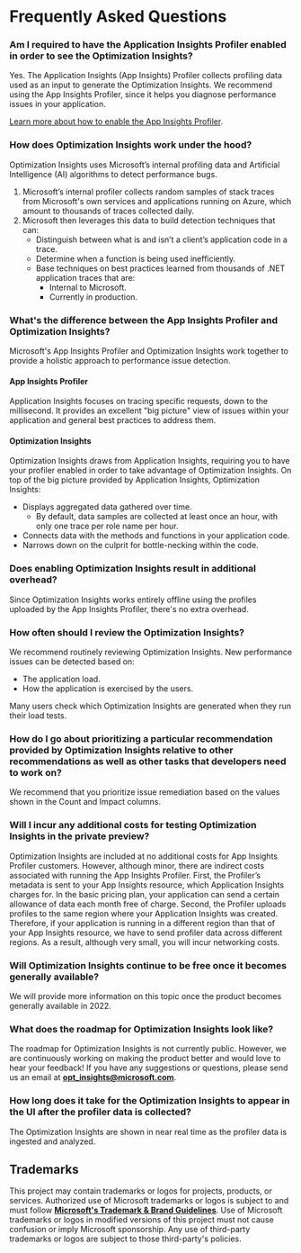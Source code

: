 # Frequently Asked Questions

### Am I required to have the Application Insights Profiler enabled in order to see the Optimization Insights?

Yes. The Application Insights (App Insights) Profiler collects profiling data used as an input to generate the Optimization Insights. We recommend using the App Insights Profiler, since it helps you diagnose performance issues in your application. 

[Learn more about how to enable the App Insights Profiler](https://docs.microsoft.com/en-us/azure/azure-monitor/app/profiler-overview).

### How does Optimization Insights work under the hood?

Optimization Insights uses Microsoft’s internal profiling data and Artificial Intelligence (AI) algorithms to detect performance bugs.

1. Microsoft’s internal profiler collects random samples of stack traces from Microsoft's own services and applications running on Azure, which amount to thousands of traces collected daily. 
1. Microsoft then leverages this data to build detection techniques that can:
   - Distinguish between what is and isn’t a client’s application code in a trace.
   - Determine when a function is being used inefficiently.
   - Base techniques on best practices learned from thousands of .NET application traces that are:
       - Internal to Microsoft.
       - Currently in production.

### What's the difference between the App Insights Profiler and Optimization Insights?

Microsoft's App Insights Profiler and Optimization Insights work together to provide a holistic approach to performance issue detection.

#### App Insights Profiler

Application Insights focuses on tracing specific requests, down to the millisecond. It provides an excellent "big picture" view of issues within your application and general best practices to address them.

#### Optimization Insights

Optimization Insights draws from Application Insights, requiring you to have your profiler enabled in order to take advantage of Optimization Insights. On top of the big picture provided by Application Insights, Optimization Insights:

- Displays aggregated data gathered over time.
  - By default, data samples are collected at least once an hour, with only one trace per role name per hour.
- Connects data with the methods and functions in your application code.
- Narrows down on the culprit for bottle-necking within the code.

### Does enabling Optimization Insights result in additional overhead?

Since Optimization Insights works entirely offline using the profiles uploaded by the App Insights Profiler, there's no extra overhead.

### How often should I review the Optimization Insights?

We recommend routinely reviewing Optimization Insights. New performance issues can be detected based on:

- The application load.
- How the application is exercised by the users. 

Many users check which Optimization Insights are generated when they run their load tests.

### How do I go about prioritizing a particular recommendation provided by Optimization Insights relative to other recommendations as well as other tasks that developers need to work on?

We recommend that you prioritize issue remediation based on the values shown in the Count and Impact columns. 

### Will I incur any additional costs for testing Optimization Insights in the private preview?

Optimization Insights are included at no additional costs for App Insights Profiler customers. However, although minor, there are indirect costs associated with running the App Insights Profiler. First, the Profiler’s metadata is sent to your App Insights resource, which Application Insights charges for. In the basic pricing plan, your application can send a certain allowance of data each month free of charge. Second, the Profiler uploads profiles to the same region where your Application Insights was created. Therefore, if your application is running in a different region than that of your App Insights resource, we have to send profiler data across different regions. As a result, although very small, you will incur networking costs. 

### Will Optimization Insights continue to be free once it becomes generally available?
We will provide more information on this topic once the product becomes generally available in 2022.

### What does the roadmap for Optimization Insights look like?
The roadmap for Optimization Insights is not currently public. However, we are continuously working on making the product better and would love to hear your feedback! If you have any suggestions or questions, please send us an email at **opt_insights@microsoft.com**.

### How long does it take for the Optimization Insights to appear in the UI after the profiler data is collected? 
The Optimization Insights are shown in near real time as the profiler data is ingested and analyzed.

## Trademarks

This project may contain trademarks or logos for projects, products, or services. Authorized use of Microsoft 
trademarks or logos is subject to and must follow 
**[Microsoft's Trademark & Brand Guidelines](https://www.microsoft.com/en-us/legal/intellectualproperty/trademarks/usage/general)**.
Use of Microsoft trademarks or logos in modified versions of this project must not cause confusion or imply Microsoft sponsorship.
Any use of third-party trademarks or logos are subject to those third-party's policies.
